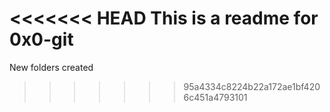 <<<<<<< HEAD
This is a readme for 0x0-git
=======
New folders created
>>>>>>> 95a4334c8224b22a172ae1bf4206c451a4793101
